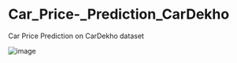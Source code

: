 # Car_Price-_Prediction_CarDekho

Car Price  Prediction on CarDekho dataset 

![image](https://user-images.githubusercontent.com/108168115/214650300-4addec7a-0577-4181-9fd8-a18036d4d46a.png)
